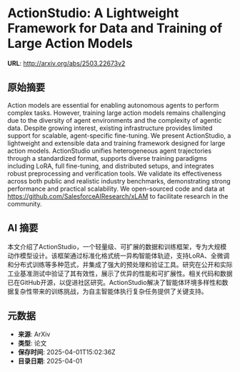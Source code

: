 # ActionStudio: A Lightweight Framework for Data and Training of Large Action Models

**URL**: http://arxiv.org/abs/2503.22673v2

## 原始摘要

Action models are essential for enabling autonomous agents to perform complex
tasks. However, training large action models remains challenging due to the
diversity of agent environments and the complexity of agentic data. Despite
growing interest, existing infrastructure provides limited support for
scalable, agent-specific fine-tuning. We present ActionStudio, a lightweight
and extensible data and training framework designed for large action models.
ActionStudio unifies heterogeneous agent trajectories through a standardized
format, supports diverse training paradigms including LoRA, full fine-tuning,
and distributed setups, and integrates robust preprocessing and verification
tools. We validate its effectiveness across both public and realistic industry
benchmarks, demonstrating strong performance and practical scalability. We
open-sourced code and data at https://github.com/SalesforceAIResearch/xLAM to
facilitate research in the community.


## AI 摘要

本文介绍了ActionStudio，一个轻量级、可扩展的数据和训练框架，专为大规模动作模型设计。该框架通过标准化格式统一异构智能体轨迹，支持LoRA、全微调和分布式训练等多种范式，并集成了强大的预处理和验证工具。研究在公开和实际工业基准测试中验证了其有效性，展示了优异的性能和可扩展性。相关代码和数据已在GitHub开源，以促进社区研究。ActionStudio解决了智能体环境多样性和数据复杂性带来的训练挑战，为自主智能体执行复杂任务提供了关键支持。

## 元数据

- **来源**: ArXiv
- **类型**: 论文
- **保存时间**: 2025-04-01T15:02:36Z
- **目录日期**: 2025-04-01
